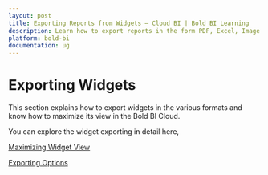 ```yaml
---
layout: post
title: Exporting Reports from Widgets – Cloud BI | Bold BI Learning
description: Learn how to export reports in the form PDF, Excel, Image and CSV from widgets in cloud-hosted Bold BI.
platform: bold-bi
documentation: ug
---
```


# Exporting Widgets

This section explains how to export widgets in the various formats and know how to maximize its view in the Bold BI Cloud.

You can explore the widget exporting in detail here,

[Maximizing Widget View](/cloud-bi/working-with-dashboards/preview-dashboard/exporting-reports-from-widgets/maximizing-widget-view/)

[Exporting Options](/cloud-bi/working-with-dashboards/preview-dashboard/exporting-reports-from-widgets/exporting-options/)